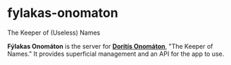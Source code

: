 # fylakas-onomaton

The Keeper of (Useless) Names

**Fýlakas Onomáton** is the server for [**Doritís Onomáton**](https://github.com/jcolag/doritis-onomaton), "The Keeper of Names."  It provides superficial management and an API for the app to use.

